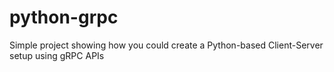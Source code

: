 # python-grpc
Simple project showing how you could create a Python-based Client-Server setup using gRPC APIs
